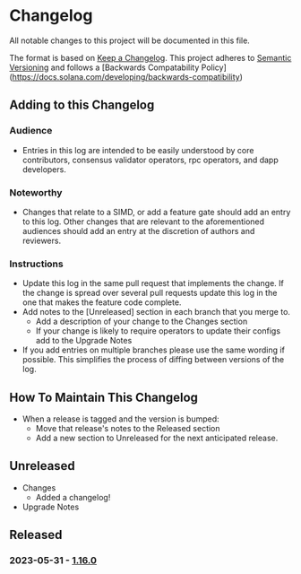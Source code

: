 # Changelog
All notable changes to this project will be documented in this file.

The format is based on [Keep a Changelog](https://keepachangelog.com/en/1.0.0/).
This project adheres to [Semantic Versioning](https://semver.org/spec/v2.0.0.html)
and follows a [Backwards Compatability Policy]
(https://docs.solana.com/developing/backwards-compatibility)

## Adding to this Changelog
### Audience
* Entries in this log are intended to be easily understood by core contributors, consensus validator operators, rpc operators, and dapp developers.

### Noteworthy
* Changes that relate to a SIMD, or add a feature gate should add an entry to
this log. Other changes that are relevant to the aforementioned audiences should
add an entry at the discretion of authors and reviewers.

### Instructions
* Update this log in the same pull request that implements the change. If the
change is spread over several pull requests update this log in the one that
makes the feature code complete.
* Add notes to the [Unreleased] section in each branch that you merge to.
  * Add a description of your change to the Changes section
  * If your change is likely to require operators to update their configs add to
  the Upgrade Notes
* If you add entries on multiple branches please use the same wording if
possible. This simplifies the process of diffing between versions of the log.

## How To Maintain This Changelog
* When a release is tagged and the version is bumped:
  * Move that release's notes to the Released section
  * Add a new section to Unreleased for the next anticipated release.

## Unreleased
* Changes
  * Added a changelog!
* Upgrade Notes

## Released
### 2023-05-31 - [1.16.0](https://github.com/solana-labs/solana/releases/tag/v1.16.0)
